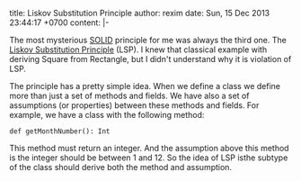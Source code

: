 title: Liskov Substitution Principle
author: rexim
date: Sun, 15 Dec 2013 23:44:17 +0700
content: |-

  The most mysterious [SOLID](http://en.wikipedia.org/wiki/SOLID)
  principle for me was always the third one. The
  [Liskov Substitution Principle](http://en.wikipedia.org/wiki/Liskov_substitution_principle)
  (LSP). I knew that classical example with deriving Square from
  Rectangle, but I didn't understand why it is violation of LSP.

  The principle has a pretty simple idea. When we define a class we
  define more than just a set of methods and fields. We have also a
  set of assumptions (or properties) between these methods and
  fields. For example, we have a class with the following method:

  <pre><code>def getMonthNumber(): Int</code></pre>

  This method must return an integer. And the assumption above this
  method is the integer should be between 1 and 12. So the idea of LSP
  isthe subtype of the class should derive both the method and
  assumption.
